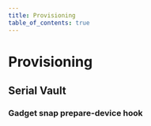 ```yaml
---
title: Provisioning
table_of_contents: true 
---
```


# Provisioning

## Serial Vault

### Gadget snap prepare-device hook

